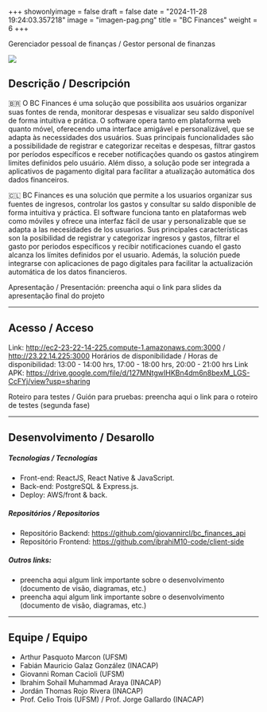 +++
showonlyimage = false
draft = false
date = "2024-11-28 19:24:03.357218"
image = "imagen-pag.png"
title = "BC Finances"
weight = 6
+++


Gerenciador pessoal de finanças / Gestor personal de finanzas

<!--more-->

![](imagen-principal.png)


## Descrição / Descripción

🇧🇷 O BC Finances é uma solução que possibilita aos usuários organizar suas fontes de renda, monitorar despesas e visualizar seu saldo disponível de forma intuitiva e prática. O software opera tanto em plataforma web quanto móvel, oferecendo uma interface amigável e personalizável, que se adapta às necessidades dos usuários. Suas principais funcionalidades são a possibilidade de registrar e categorizar receitas e despesas, filtrar gastos por períodos específicos e receber notificações quando os gastos atingirem limites definidos pelo usuário. Além disso, a solução pode ser integrada a aplicativos de pagamento digital para facilitar a atualização automática dos dados financeiros.



🇨🇱 BC Finances es una solución que permite a los usuarios organizar sus fuentes de ingresos, controlar los gastos y consultar su saldo disponible de forma intuitiva y práctica. El software funciona tanto en plataformas web como móviles y ofrece una interfaz fácil de usar y personalizable que se adapta a las necesidades de los usuarios. Sus principales características son la posibilidad de registrar y categorizar ingresos y gastos, filtrar el gasto por periodos específicos y recibir notificaciones cuando el gasto alcanza los límites definidos por el usuario. Además, la solución puede integrarse con aplicaciones de pago digitales para facilitar la actualización automática de los datos financieros.


Apresentação / Presentación: preencha aqui o link para slides da apresentação final do projeto

---

## Acesso / Acceso

Link: 
http://ec2-23-22-14-225.compute-1.amazonaws.com:3000 / http://23.22.14.225:3000
Horários de disponibilidade / Horas de disponibilidad: 13:00 - 14:00 hrs, 17:00 - 18:00 hrs, 20:00 - 21:00 hrs
Link APK: https://drive.google.com/file/d/127MNtgwIHKBn4dm6n8bexM_LGS-CcFYj/view?usp=sharing

Roteiro para testes / Guión para pruebas: 
preencha aqui o link para o roteiro de testes (segunda fase)


---

## Desenvolvimento / Desarollo

##### Tecnologias / Tecnologías

- Front-end: ReactJS, React Native & JavaScript.
- Back-end: PostgreSQL & Express.js.
- Deploy: AWS/front & back.

##### Repositórios / Repositorios

- Repositório Backend: https://github.com/giovannircl/bc_finances_api
- Repositório Frontend: https://github.com/ibrahiM10-code/client-side

##### Outros links:
- preencha aqui algum link importante sobre o desenvolvimento (documento de visão, diagramas, etc.)
- preencha aqui algum link importante sobre o desenvolvimento (documento de visão, diagramas, etc.)

---

## Equipe / Equipo

- Arthur Pasquoto Marcon (UFSM) 
- Fabián Mauricio Galaz González (INACAP)
- Giovanni Roman Cacioli (UFSM) 
- Ibrahim Sohail Muhammad Araya (INACAP)
- Jordán Thomas Rojo Rivera (INACAP)
- Prof. Celio Trois (UFSM) / Prof. Jorge Gallardo (INACAP)

